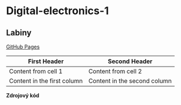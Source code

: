 # Digital-electronics-1

## Labiny
[GitHub Pages](https://pages.github.com/)



First Header | Second Header
------------ | -------------
Content from cell 1 | Content from cell 2
Content in the first column | Content in the second column



**Zdrojový kód**


```


```


